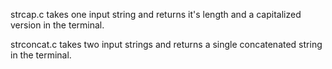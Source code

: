 strcap.c takes one input string and returns it's length and a capitalized version in the terminal.

strconcat.c takes two input strings and returns a single concatenated string in the terminal.
